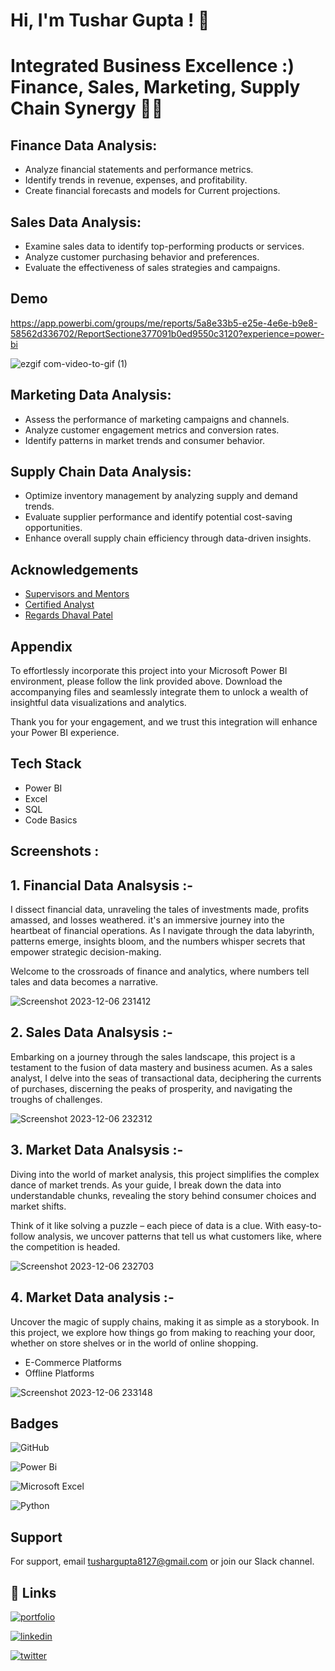 
# Hi, I'm Tushar Gupta ! 👋


# Integrated Business Excellence :) Finance, Sales, Marketing, Supply Chain Synergy 🌱✨

## Finance Data Analysis:
- Analyze financial statements and performance metrics.
- Identify trends in revenue, expenses, and profitability.
- Create financial forecasts and models for Current projections.

## Sales Data Analysis:
- Examine sales data to identify top-performing products or services.
- Analyze customer purchasing behavior and preferences.
- Evaluate the effectiveness of sales strategies and campaigns.

## Demo
https://app.powerbi.com/groups/me/reports/5a8e33b5-e25e-4e6e-b9e8-58562d336702/ReportSectione377091b0ed9550c3120?experience=power-bi

![ezgif com-video-to-gif (1)](https://github.com/Analytic-Ally/Business_Analytics/assets/149322654/de9ae8ca-24bb-49ba-834e-c1e73d5b25b8)

## Marketing Data Analysis:

- Assess the performance of marketing campaigns and channels.
- Analyze customer engagement metrics and conversion rates.
- Identify patterns in market trends and consumer behavior.

## Supply Chain Data Analysis:

- Optimize inventory management by analyzing supply and demand trends.
- Evaluate supplier performance and identify potential cost-saving opportunities.
- Enhance overall supply chain efficiency through data-driven insights.

## Acknowledgements

 - [Supervisors and Mentors](https://awesomeopensource.com/project/elangosundar/awesome-README-templates)
 - [Certified Analyst](https://codebasics.io/certificate/CB-51-186546)
 - [Regards Dhaval Patel](https://www.linkedin.com/in/dhavalsays/)


## Appendix

To effortlessly incorporate this project into your Microsoft Power BI environment, please follow the link provided above. Download the accompanying files and seamlessly integrate them to unlock a wealth of insightful data visualizations and analytics.

Thank you for your engagement, and we trust this integration will enhance your Power BI experience.


## Tech Stack

- Power BI 
- Excel 
- SQL 
- Code Basics
## Screenshots :
## 1. Financial Data Analsysis :-
 I dissect financial data, unraveling the tales of investments made, profits amassed, and losses weathered.  it's an immersive journey into the heartbeat of financial operations. As I navigate through the data labyrinth, patterns emerge, insights bloom, and the numbers whisper secrets that empower strategic decision-making.

Welcome to the crossroads of finance and analytics, where numbers tell tales and data becomes a narrative.

![Screenshot 2023-12-06 231412](https://github.com/Analytic-Ally/Business_Analytics/assets/149322654/f9bbd394-f94a-4b9d-86cf-46c3025cd058)

## 2. Sales Data Analsysis :- 
Embarking on a journey through the sales landscape, this project is a testament to the fusion of data mastery and business acumen. As a sales analyst, I delve into the seas of transactional data, deciphering the currents of purchases, discerning the peaks of prosperity, and navigating the troughs of challenges.

![Screenshot 2023-12-06 232312](https://github.com/Analytic-Ally/Business_Analytics/assets/149322654/88835ce0-3f95-44c2-a1f5-a737d1a3ae6b)

## 3. Market Data Analsysis :- 
Diving into the world of market analysis, this project simplifies the complex dance of market trends. As your guide, I break down the data into understandable chunks, revealing the story behind consumer choices and market shifts.

Think of it like solving a puzzle – each piece of data is a clue. With easy-to-follow analysis, we uncover patterns that tell us what customers like, where the competition is headed. 

![Screenshot 2023-12-06 232703](https://github.com/Analytic-Ally/Business_Analytics/assets/149322654/8d895a01-1046-41c4-aee6-67424379ace2)

## 4. Market Data analysis :-
Uncover the magic of supply chains, making it as simple as a storybook. In this project, we explore how things go from making to reaching your door, whether on store shelves or in the world of online shopping.

- E-Commerce Platforms
- Offline Platforms

![Screenshot 2023-12-06 233148](https://github.com/Analytic-Ally/Business_Analytics/assets/149322654/9b133451-c476-41a1-bef5-a397e7268ad5)
## Badges

![GitHub](https://img.shields.io/badge/github-%23121011.svg?style=for-the-badge&logo=github&logoColor=white)

![Power Bi](https://img.shields.io/badge/power_bi-F2C811?style=for-the-badge&logo=powerbi&logoColor=black)

![Microsoft Excel](https://img.shields.io/badge/Microsoft_Excel-217346?style=for-the-badge&logo=microsoft-excel&logoColor=white)

![Python](https://img.shields.io/badge/python-3670A0?style=for-the-badge&logo=python&logoColor=ffdd54)
	

## Support

For support, email tushargupta8127@gmail.com or join our Slack channel.


## 🔗 Links
[![portfolio](https://img.shields.io/badge/my_portfolio-000?style=for-the-badge&logo=ko-fi&logoColor=white)](https://github.com/Analytic-Ally)

[![linkedin](https://img.shields.io/badge/linkedin-0A66C2?style=for-the-badge&logo=linkedin&logoColor=white)](https://www.linkedin.com/in/tushar-gupta-3b29b5144//)

[![twitter](https://img.shields.io/badge/twitter-1DA1F2?style=for-the-badge&logo=twitter&logoColor=white)](https://twitter.com/TusharG8127)


